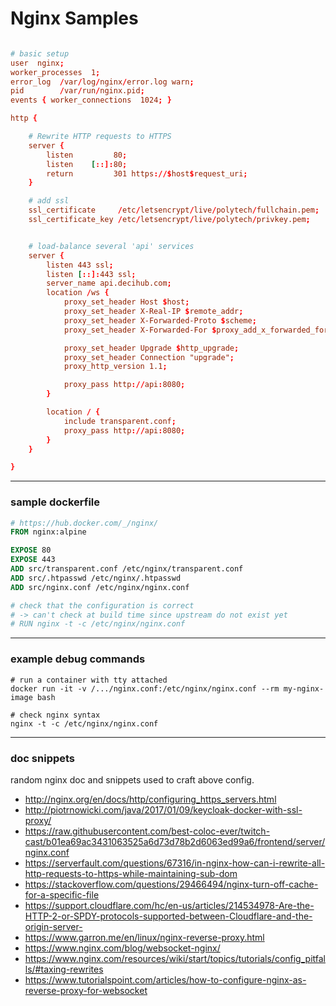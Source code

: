 # Nginx Samples

```nginx.conf

# basic setup
user  nginx;
worker_processes  1;
error_log  /var/log/nginx/error.log warn;
pid        /var/run/nginx.pid;
events { worker_connections  1024; }

http {

    # Rewrite HTTP requests to HTTPS
    server {
        listen         80;
        listen    [::]:80;
        return         301 https://$host$request_uri;
    }

    # add ssl
    ssl_certificate     /etc/letsencrypt/live/polytech/fullchain.pem;
    ssl_certificate_key /etc/letsencrypt/live/polytech/privkey.pem;


    # load-balance several 'api' services
    server {
        listen 443 ssl;
        listen [::]:443 ssl;
        server_name api.decihub.com;
        location /ws {
            proxy_set_header Host $host;
            proxy_set_header X-Real-IP $remote_addr;
            proxy_set_header X-Forwarded-Proto $scheme;
            proxy_set_header X-Forwarded-For $proxy_add_x_forwarded_for;

            proxy_set_header Upgrade $http_upgrade;
            proxy_set_header Connection "upgrade";
            proxy_http_version 1.1;

            proxy_pass http://api:8080;
        }

        location / {
            include transparent.conf;
            proxy_pass http://api:8080;
        }
    }

}
```


--------

### sample dockerfile

```dockerfile
# https://hub.docker.com/_/nginx/
FROM nginx:alpine

EXPOSE 80
EXPOSE 443
ADD src/transparent.conf /etc/nginx/transparent.conf
ADD src/.htpasswd /etc/nginx/.htpasswd
ADD src/nginx.conf /etc/nginx/nginx.conf

# check that the configuration is correct
# -> can't check at build time since upstream do not exist yet
# RUN nginx -t -c /etc/nginx/nginx.conf
```

--------

### example debug commands

```shell
# run a container with tty attached
docker run -it -v /.../nginx.conf:/etc/nginx/nginx.conf --rm my-nginx-image bash 

# check nginx syntax
nginx -t -c /etc/nginx/nginx.conf
```


----------

### doc snippets

random nginx doc and snippets used to craft above config. 

- http://nginx.org/en/docs/http/configuring_https_servers.html
- http://piotrnowicki.com/java/2017/01/09/keycloak-docker-with-ssl-proxy/
- https://raw.githubusercontent.com/best-coloc-ever/twitch-cast/b01ea69ac3431063525a6d73d78b2d6063ed99a6/frontend/server/nginx.conf
- https://serverfault.com/questions/67316/in-nginx-how-can-i-rewrite-all-http-requests-to-https-while-maintaining-sub-dom
- https://stackoverflow.com/questions/29466494/nginx-turn-off-cache-for-a-specific-file
- https://support.cloudflare.com/hc/en-us/articles/214534978-Are-the-HTTP-2-or-SPDY-protocols-supported-between-Cloudflare-and-the-origin-server-
- https://www.garron.me/en/linux/nginx-reverse-proxy.html
- https://www.nginx.com/blog/websocket-nginx/
- https://www.nginx.com/resources/wiki/start/topics/tutorials/config_pitfalls/#taxing-rewrites
- https://www.tutorialspoint.com/articles/how-to-configure-nginx-as-reverse-proxy-for-websocket

